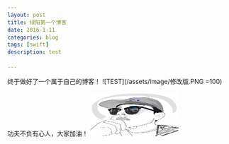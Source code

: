 ```yaml
---
layout: post
title: 绿阳第一个博客
date: 2016-1-11
categories: blog
tags: [swift]
description: test

---
```


终于做好了一个属于自己的博客！
![TEST](/assets/image/修改版.PNG =100)

功夫不负有心人，大家加油！
<img src="/assets/image/修改版.PNG" alt="替代文本" title="标题文本" width="200" height = "100" />

